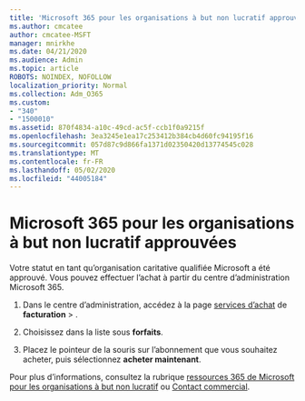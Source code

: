 ```yaml
---
title: 'Microsoft 365 pour les organisations à but non lucratif approuvées '
ms.author: cmcatee
author: cmcatee-MSFT
manager: mnirkhe
ms.date: 04/21/2020
ms.audience: Admin
ms.topic: article
ROBOTS: NOINDEX, NOFOLLOW
localization_priority: Normal
ms.collection: Adm_O365
ms.custom:
- "340"
- "1500010"
ms.assetid: 870f4834-a10c-49cd-ac5f-ccb1f0a9215f
ms.openlocfilehash: 3ea3245e1ea17c253412b384cb4d60fc94195f16
ms.sourcegitcommit: 057d87c9d866fa1371d02350420d13774545c028
ms.translationtype: MT
ms.contentlocale: fr-FR
ms.lasthandoff: 05/02/2020
ms.locfileid: "44005184"
---
```

# <a name="microsoft-365-for-nonprofits---approved"></a>Microsoft 365 pour les organisations à but non lucratif approuvées

Votre statut en tant qu’organisation caritative qualifiée Microsoft a été approuvé. Vous pouvez effectuer l’achat à partir du centre d’administration Microsoft 365.

1. Dans le centre d’administration, accédez à la page [services d’achat](https://go.microsoft.com/fwlink/p/?linkid=868433) de **facturation** \> .

2. Choisissez dans la liste sous **forfaits**.

3. Placez le pointeur de la souris sur l’abonnement que vous souhaitez acheter, puis sélectionnez **acheter maintenant**.

Pour plus d’informations, consultez la rubrique [ressources 365 de Microsoft pour les organisations à but non lucratif](https://www.microsoft.com/nonprofits/microsoft-365) ou [Contact commercial](https://www.microsoft.com/nonprofits/contact-us).
